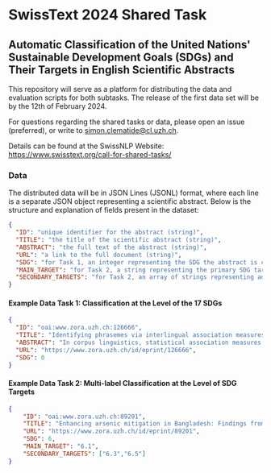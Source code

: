 # SwissText 2024 Shared Task 
## Automatic Classification of the United Nations' Sustainable Development Goals (SDGs) and Their Targets in English Scientific Abstracts
This repository will serve as a platform for distributing the data and evaluation scripts for both subtasks.
The release of the first data set will be by the 12th of February 2024.

For questions regarding the shared tasks or data, please open an issue (preferred), or write to simon.clematide@cl.uzh.ch. 

Details can be found at the SwissNLP Website: https://www.swisstext.org/call-for-shared-tasks/

### Data
The distributed data will be in JSON Lines (JSONL) format, where each line is a separate JSON object representing a scientific abstract. Below is the structure and explanation of fields present in the dataset:

```json
{
  "ID": "unique identifier for the abstract (string)",
  "TITLE": "the title of the scientific abstract (string)",
  "ABSTRACT": "the full text of the abstract (string)",
  "URL": "a link to the full document (string)",
  "SDG": "for Task 1, an integer representing the SDG the abstract is classified under. SDGs are numbered from 0 to 17, where 0 represents the ‘non-relevant’ category.",
  "MAIN_TARGET": "for Task 2, a string representing the primary SDG target the abstract addresses",
  "SECONDARY_TARGETS": "for Task 2, an array of strings representing additional SDG targets the abstract addresses"
}
```

#### Example Data Task 1: Classification at the Level of the 17 SDGs
```json
{
  "ID": "oai:www.zora.uzh.ch:126666",
  "TITLE": "Identifying phrasemes via interlingual association measures - A data-driven approach on dependency-parsed and word-aligned parallel corpora",
  "ABSTRACT": "In corpus linguistics, statistical association measures play a major role in identifying collocations such as ‘play’ and ‘role’ in ‘play a role’.  Those two words that appear considerably more often in the same context than one would expect from a random distribution are collocates.  They typically constitute meaning beyond the bare combination of both words’ semantics.\r\nWe employ the same association measures on interlingual word co-occurrences based on statistical word alignment and combine them with intralingual association measures on syntactical dependency relations in order to identify phrasemes.  Support verb constructions exemplify our approach.  They are characterized by the respective verb contributing little to the semantics of the whole construction, which we can determine with the aid of our intralingual association measures.",
  "URL": "https://www.zora.uzh.ch/id/eprint/126666",
  "SDG": 0
}
```

#### Example Data Task 2: Multi-label Classification at the Level of SDG Targets
```json
{
    "ID": "oai:www.zora.uzh.ch:89201",
    "TITLE": "Enhancing arsenic mitigation in Bangladesh: Findings from institutional, psychological, and technical investigations","ABSTRACT":"As part of a trans-disciplinary research project, a series of surveys and interventions were conducted in different arsenic-affected regions of rural Bangladesh. Surveys of institutional stakeholders identified deep tubewells and piped water systems as the most preferred options, and the same preferences were found in household surveys of populations at risk. Psychological surveys revealed that these two technologies were well-supported by potential users, with self-efficacy and social norms being the principle factors driving behavior change. The principle drawbacks of deep tubewells are that installation costs are too high for most families to own private wells, and that for various socio-cultural-religious reasons, people are not willing to walk long distances to access communal tubewells. In addition, water sector planners have reservations about greater exploitation of the deep aquifer, out of concern for current or future geogenic contamination. Groundwater models and field studies have shown that in the great majority of the affected areas, the risk of arsenic contamination of deep groundwater is small; salinity, iron, and manganese are more likely to pose problems. These constituents can in some cases be avoided by exploiting an intermediate depth aquifer of good chemical quality, which is hydraulically and geochemically separate from the arsenic-contaminated shallow aquifer. Deep tubewells represent a technically sound option throughout much of the arsenic-affected regions, and future mitigation programs should build on and accelerate construction of deep tubewells. Utilization of deep tubewells, however, could be improved by increasing the tubewell density (which requires stronger financial support) to reduce travel times, by considering water quality in a holistic way, and by accompanying tubewell installation with motivational interventions based on psychological factors. By combining findings from technical and social sciences, the efficiency and success of arsenic mitigation in general - and installation of deep tubewells in particular - can be significantly enhanced.",
    "URL": "https://www.zora.uzh.ch/id/eprint/89201",
    "SDG": 6,
    "MAIN_TARGET": "6.1",
    "SECONDARY_TARGETS": ["6.3","6.5"]
}
```
